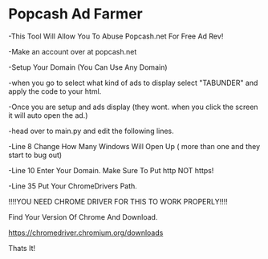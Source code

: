 # Popcash Ad Farmer
-This Tool Will Allow You To Abuse Popcash.net For Free Ad Rev!


-Make an account over at popcash.net

-Setup Your Domain (You Can Use Any Domain)

-when you go to select what kind of ads to display select "TABUNDER" and apply the code to your html.

-Once you are setup and ads display (they wont. when you click the screen it will auto open the ad.)

-head over to main.py and edit the following lines.

-Line 8 Change How Many Windows Will Open Up ( more than one and they start to bug out)

-Line 10 Enter Your Domain. Make Sure To Put http NOT https!

-Line 35 Put Your ChromeDrivers Path. 

!!!!YOU NEED CHROME DRIVER FOR THIS TO WORK PROPERLY!!!!

Find Your Version Of Chrome And Download.

https://chromedriver.chromium.org/downloads

Thats It!
